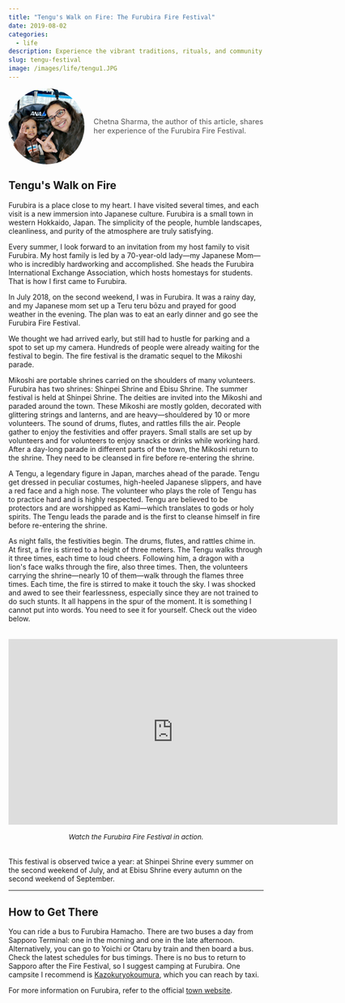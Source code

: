 ```yaml
---
title: "Tengu's Walk on Fire: The Furubira Fire Festival"
date: 2019-08-02
categories:
  - life
description: Experience the vibrant traditions, rituals, and community spirit of the Furubira Fire Festival in Hokkaido, Japan, where Tengu and volunteers walk through fire in a breathtaking display.
slug: tengu-festival
image: /images/life/tengu1.JPG
---
```


<div style="display: flex; align-items: center; gap: 18px; margin-bottom: 18px;">
  <img src="/images/life/chetna.jpeg" alt="Chetna" style="width: 150px; height: 150px; object-fit: cover; border-radius: 50%; margin: 0;" />
  <span style="font-size: 1.05em; color: #555;">Chetna Sharma, the author of this article, shares her experience of the Furubira Fire Festival.</span>
</div>

## Tengu's Walk on Fire

Furubira is a place close to my heart. I have visited several times, and each visit is a new immersion into Japanese culture. Furubira is a small town in western Hokkaido, Japan. The simplicity of the people, humble landscapes, cleanliness, and purity of the atmosphere are truly satisfying.

Every summer, I look forward to an invitation from my host family to visit Furubira. My host family is led by a 70-year-old lady—my Japanese Mom—who is incredibly hardworking and accomplished. She heads the Furubira International Exchange Association, which hosts homestays for students. That is how I first came to Furubira.

In July 2018, on the second weekend, I was in Furubira. It was a rainy day, and my Japanese mom set up a Teru teru bōzu and prayed for good weather in the evening. The plan was to eat an early dinner and go see the Furubira Fire Festival.

We thought we had arrived early, but still had to hustle for parking and a spot to set up my camera. Hundreds of people were already waiting for the festival to begin. The fire festival is the dramatic sequel to the Mikoshi parade.

Mikoshi are portable shrines carried on the shoulders of many volunteers. Furubira has two shrines: Shinpei Shrine and Ebisu Shrine. The summer festival is held at Shinpei Shrine. The deities are invited into the Mikoshi and paraded around the town. These Mikoshi are mostly golden, decorated with glittering strings and lanterns, and are heavy—shouldered by 10 or more volunteers. The sound of drums, flutes, and rattles fills the air. People gather to enjoy the festivities and offer prayers. Small stalls are set up by volunteers and for volunteers to enjoy snacks or drinks while working hard. After a day-long parade in different parts of the town, the Mikoshi return to the shrine. They need to be cleansed in fire before re-entering the shrine.

A Tengu, a legendary figure in Japan, marches ahead of the parade. Tengu get dressed in peculiar costumes, high-heeled Japanese slippers, and have a red face and a high nose. The volunteer who plays the role of Tengu has to practice hard and is highly respected. Tengu are believed to be protectors and are worshipped as Kami—which translates to gods or holy spirits. The Tengu leads the parade and is the first to cleanse himself in fire before re-entering the shrine.

As night falls, the festivities begin. The drums, flutes, and rattles chime in. At first, a fire is stirred to a height of three meters. The Tengu walks through it three times, each time to loud cheers. Following him, a dragon with a lion's face walks through the fire, also three times. Then, the volunteers carrying the shrine—nearly 10 of them—walk through the flames three times. Each time, the fire is stirred to make it touch the sky. I was shocked and awed to see their fearlessness, especially since they are not trained to do such stunts. It all happens in the spur of the moment. It is something I cannot put into words. You need to see it for yourself. Check out the video below.

<div style="text-align:center; margin: 32px 0;">
  <iframe width="650" height="366" src="https://www.youtube.com/embed/5yY3h5j5cEw" title="Furubira Fire Festival Video" frameborder="0" allow="accelerometer; autoplay; clipboard-write; encrypted-media; gyroscope; picture-in-picture; web-share" allowfullscreen></iframe>
  <p style="font-size:0.97em;"><em>Watch the Furubira Fire Festival in action.</em></p>
</div>

This festival is observed twice a year: at Shinpei Shrine every summer on the second weekend of July, and at Ebisu Shrine every autumn on the second weekend of September.

---

## How to Get There

You can ride a bus to Furubira Hamacho. There are two buses a day from Sapporo Terminal: one in the morning and one in the late afternoon. Alternatively, you can go to Yoichi or Otaru by train and then board a bus. Check the latest schedules for bus timings. There is no bus to return to Sapporo after the Fire Festival, so I suggest camping at Furubira. One campsite I recommend is [Kazokuryokoumura](http://kazokuryokoumura.com/), which you can reach by taxi.

For more information on Furubira, refer to the official [town website](https://www.town.furubira.lg.jp/tourism/).
